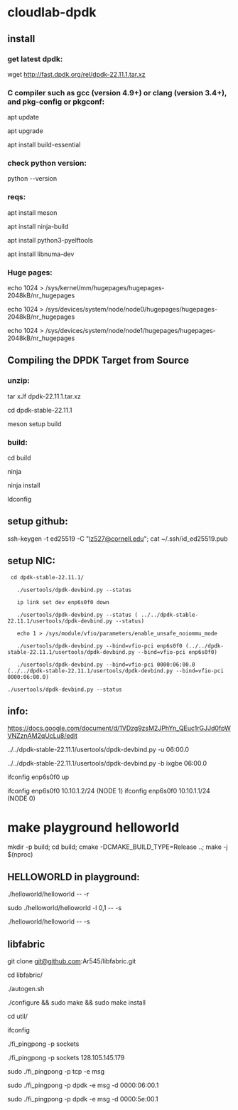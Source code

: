 # cloudlab-dpdk

## install

### get latest dpdk:
wget http://fast.dpdk.org/rel/dpdk-22.11.1.tar.xz

### C compiler such as gcc (version 4.9+) or clang (version 3.4+), and pkg-config or pkgconf:
apt update

apt upgrade

apt install build-essential

### check python version:
python --version

### reqs:
apt install meson

apt install ninja-build

apt install python3-pyelftools

apt install libnuma-dev

### Huge pages:
echo 1024 > /sys/kernel/mm/hugepages/hugepages-2048kB/nr_hugepages

echo 1024 > /sys/devices/system/node/node0/hugepages/hugepages-2048kB/nr_hugepages

echo 1024 > /sys/devices/system/node/node1/hugepages/hugepages-2048kB/nr_hugepages

## Compiling the DPDK Target from Source
### unzip:
tar xJf dpdk-22.11.1.tar.xz

cd dpdk-stable-22.11.1

meson setup build

### build:
cd build

ninja

ninja install




ldconfig

## setup github:
ssh-keygen -t ed25519 -C "lz527@cornell.edu";
cat ~/.ssh/id_ed25519.pub

## setup NIC:
```
 cd dpdk-stable-22.11.1/

   ./usertools/dpdk-devbind.py --status

   ip link set dev enp6s0f0 down
   
   ./usertools/dpdk-devbind.py --status ( ../../dpdk-stable-22.11.1/usertools/dpdk-devbind.py --status)
   
   echo 1 > /sys/module/vfio/parameters/enable_unsafe_noiommu_mode
   
   ./usertools/dpdk-devbind.py --bind=vfio-pci enp6s0f0 (../../dpdk-stable-22.11.1/usertools/dpdk-devbind.py --bind=vfio-pci enp6s0f0)
   
   ./usertools/dpdk-devbind.py --bind=vfio-pci 0000:06:00.0 (../../dpdk-stable-22.11.1/usertools/dpdk-devbind.py --bind=vfio-pci 0000:06:00.0)
   
./usertools/dpdk-devbind.py --status
```   
   ## info:
   https://docs.google.com/document/d/1VDzg9zsM2JPhYn_QEuc1rGJJd0fpWVNZznAM2qUcLu8/edit
   
../../dpdk-stable-22.11.1/usertools/dpdk-devbind.py -u 06:00.0

../../dpdk-stable-22.11.1/usertools/dpdk-devbind.py -b ixgbe 06:00.0

 ifconfig enp6s0f0 up
 
 ifconfig enp6s0f0 10.10.1.2/24 (NODE 1)
 ifconfig enp6s0f0 10.10.1.1/24 (NODE 0)
   
# make playground helloworld
   
mkdir -p build; cd build; cmake -DCMAKE_BUILD_TYPE=Release ..; make -j $(nproc)

   ## HELLOWORLD in playground:
   ./helloworld/helloworld -- -r
   
   sudo  ./helloworld/helloworld -l 0,1 -- -s
   
   ./helloworld/helloworld -- -s
   
   
 ## libfabric
 git clone git@github.com:Ar545/libfabric.git
 
cd libfabric/

./autogen.sh 

./configure && sudo make && sudo make install

cd util/

ifconfig

./fi_pingpong -p sockets

./fi_pingpong -p sockets 128.105.145.179


sudo ./fi_pingpong -p tcp -e msg

sudo ./fi_pingpong -p dpdk -e msg -d 0000:06:00.1

sudo ./fi_pingpong -p dpdk -e msg -d 0000:5e:00.1


